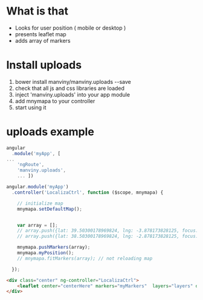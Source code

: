 # What is that

- Looks for user position ( mobile or desktop )  
- presents leaflet map  
- adds array of markers  


# Install uploads 

1. bower install manviny/manviny.uploads --save  
2. check that all js and css libraries are loaded  
3. inject 'manviny.uploads' into your app module  
4. add  mnymapa to your controller  
5. start using it  


uploads example
===================

```javascript
angular
  .module('myApp', [
...
    'ngRoute',
    'manviny.uploads',
    ... ])
```


```javascript
angular.module('myApp')
  .controller('LocalizaCtrl', function ($scope, mnymapa) {

  	// initialize map
	mnymapa.setDefaultMap();


  	var array = [];
	// array.push({lat: 39.50300178969824, lng: -3.878173828125, focus: true, draggable: false});	
	// array.push({lat: 38.50300178969824, lng: -2.878173828125, focus: true, draggable: false});	

	mnymapa.pushMarkers(array); 
	mnymapa.myPosition();
	// mnymapa.fitMarkers(array); // not reloading map

  });
```


```html
<div class="center" ng-controller="LocalizaCtrl">
    <leaflet center="centerHere" markers="myMarkers"  layers="layers" defaults="defaults"  ></leaflet>
</div>
````
